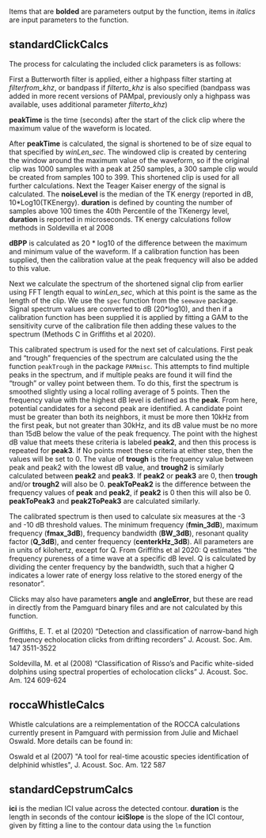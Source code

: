 Items that are **bolded** are parameters output by the function, items in *italics* are input parameters to the function.

## standardClickCalcs
The process for calculating the included click parameters is as follows:

First a Butterworth filter is applied, either a highpass filter starting at *filterfrom_khz*, or bandpass if *filterto_khz*  is also specified (bandpass was added in more recent versions of PAMpal, previously only a highpass was available, uses additional parameter *filterto_khz*)

**peakTime** is the time (seconds) after the start of the click clip where the maximum value of the waveform is located.

After **peakTime** is calculated, the signal is shortened to be of size equal to that specified by *winLen_sec*. The windowed clip is created by centering the window around the maximum value of the waveform, so if the original clip was 1000 samples with a peak at 250 samples, a 300 sample clip would be created from samples 100 to 399. This shortened clip is used for all further calculations.
Next the Teager Kaiser energy of the signal is calculated. The **noiseLevel** is the median of the TK energy (reported in dB, 10\*Log10(TKEnergy). **duration** is defined by counting the number of samples above 100 times the 40th Percentile of the TKenergy level, **duration** is reported in microseconds. TK energy calculations follow methods in Soldevilla et al 2008

**dBPP** is calculated as 20 * log10 of the difference between the maximum and minimum value of the waveform. If a calibration function has been supplied, then the calibration value at the peak frequency will also be added to this value.

Next we calculate the spectrum of the shortened signal clip from earlier using FFT length equal to *winLen_sec*, which at this point is the same as the length of the clip. We use the `spec` function from the `seewave` package. Signal spectrum values are converted to dB (20*log10), and then if a calibration function has been supplied it is applied by fitting a GAM to the sensitivity curve of the calibration file then adding these values to the spectrum (Methods C in Griffiths et al 2020).

This calibrated spectrum is used for the next set of calculations. First peak and “trough” frequencies of the spectrum are calculated using the the function `peakTrough` in the package `PAMmisc`. This attempts to find multiple peaks in the spectrum, and if multiple peaks are found it will find the “trough” or valley point between them. To do this, first the spectrum is smoothed slightly using a local rolling average of 5 points. Then the frequency value with the highest dB level is defined as the **peak**. From here, potential candidates for a second peak are identified. A candidate point must be greater than both its neighbors, it must be more then 10kHz from the first peak, but not greater than 30kHz, and its dB value must be no more than 15dB below the value of the peak frequency. The point with the highest dB value that meets these criteria is labeled **peak2**, and then this process is repeated for **peak3**. If No points meet these criteria at either step, then the values will be set to 0. The value of **trough** is the frequency value between peak and peak2 with the lowest dB value, and **trough2** is similarly calculated between **peak2** and **peak3**. If **peak2** or **peak3** are 0, then **trough** and/or **trough2** will also be 0. **peakToPeak2** is the difference between the frequency values of **peak** and **peak2**, if **peak2** is 0 then this will also be 0. **peakToPeak3** and **peak2ToPeak3** are calculated similarly.

The calibrated spectrum is then used to calculate six measures at the -3 and -10 dB threshold values. The minimum frequency (**fmin_3dB**), maximum frequency (**fmax_3dB**), frequency bandwidth (**BW_3dB**),  resonant quality factor (**Q_3dB**), and center frequency (**centerkHz_3dB**). All parameters are in units of kilohertz, except for Q. From Griffiths et al 2020: Q estimates “the frequency pureness of a time wave at a specific dB level. Q is calculated by dividing the center frequency by the bandwidth, such that a higher Q indicates a lower rate of energy loss relative to the stored energy of the resonator”.

Clicks may also have parameters **angle** and **angleError**, but these are read in directly from the Pamguard binary files and are not calculated by this function.


Griffiths, E. T. et al (2020) “Detection and classification of narrow-band high frequency echolocation clicks from drifting recorders” J. Acoust. Soc. Am. 147 3511-3522

Soldevilla, M. et al (2008) “Classification of Risso’s and Pacific white-sided dolphins using spectral properties of echolocation clicks” J. Acoust. Soc. Am. 124 609-624

## roccaWhistleCalcs

Whistle calculations are a reimplementation of the ROCCA calculations currently present in Pamguard with
permission from Julie and Michael Oswald. More details can be found in:

Oswald et al (2007) "A tool for real-time acoustic species identification of delphinid whistles", J. Acoust. Soc. Am. 122 587

## standardCepstrumCalcs
**ici** is the median ICI value across the detected contour.
**duration** is the length in seconds of the contour
**iciSlope** is the slope of the ICI contour, given by fitting a line to the contour data using the `lm` function